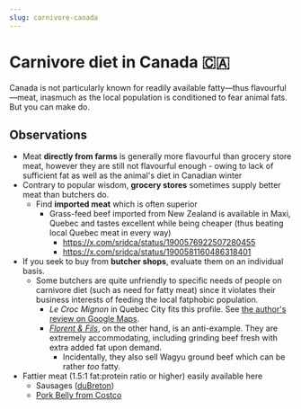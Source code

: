 ```yaml
---
slug: carnivore-canada
---
```

# Carnivore diet in Canada 🇨🇦

Canada is not particularly known for readily available fatty—thus flavourful—meat, inasmuch as the local population is conditioned to fear animal fats. But you can make do.

## Observations

- Meat **directly from farms** is generally more flavourful than grocery store meat, however they are still not flavourful enough - owing to lack of sufficient fat as well as the animal's diet in Canadian winter
- Contrary to popular wisdom, **grocery stores** sometimes supply better meat than butchers do.
	- Find **imported meat** which is often superior
		- Grass-feed beef imported from New Zealand is available in Maxi, Quebec and tastes excellent while being cheaper (thus beating local Quebec meat in every way)
			- https://x.com/sridca/status/1900576922507280455
			- https://x.com/sridca/status/1900581160486318401
- If you seek to buy from **butcher shops**, evaluate them on an individual basis.
	- Some butchers are quite unfriendly to specific needs of people on carnivore diet (such as need for fatty meat) since it violates their business interests of feeding the local fatphobic population.
		- _Le Croc Mignon_ in Quebec City fits this profile. See [the author's review on Google Maps](https://maps.app.goo.gl/SD1HnorA951SyySP7).
		- [_Florent & Fils_](https://maps.app.goo.gl/zzrmdpwumH55ottV6), on the other hand, is an anti-example. They are extremely accommodating, including grinding beef fresh with extra added fat upon demand.
			- Incidentally, they also sell Wagyu ground beef which can be rather _too_ fatty.
- Fattier meat (1.5:1 fat:protein ratio or higher) easily available here
	- Sausages ([duBreton](https://www.dubreton.com/en-ca/products/organic/toulouse-sausages))
	- [Pork Belly from Costco](https://x.com/sridca/status/1898138719083020523)
